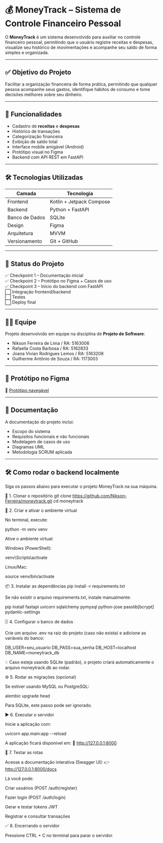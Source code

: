 # 💰 MoneyTrack – Sistema de Controle Financeiro Pessoal

O **MoneyTrack** é um sistema desenvolvido para auxiliar no controle financeiro pessoal, permitindo que o usuário registre receitas e despesas, visualize seu histórico de movimentações e acompanhe seu saldo de forma simples e organizada.

---

## ✅ Objetivo do Projeto
Facilitar a organização financeira de forma prática, permitindo que qualquer pessoa acompanhe seus gastos, identifique hábitos de consumo e tome decisões melhores sobre seu dinheiro.

---

## 🚀 Funcionalidades
- Cadastro de **receitas** e **despesas**
- Histórico de transações
- Categorização financeira
- Exibição de saldo total
- Interface mobile amigável (Android)
- Protótipo visual no Figma
- Backend com API REST em FastAPI

---

## 🛠️ Tecnologias Utilizadas
| Camada     | Tecnologia               |
|------------|--------------------------|
| Frontend   | Kotlin + Jetpack Compose |
| Backend    | Python + FastAPI         |
| Banco de Dados | SQLite               |
| Design     | Figma                    |
| Arquitetura | MVVM                    |
| Versionamento | Git + GitHub          |

---

## 📌 Status do Projeto
✅ Checkpoint 1 – Documentação inicial  
✅ Checkpoint 2 – Protótipo no Figma + Casos de uso  
✅ Checkpoint 3 – Início do backend com FastAPI  
⬜ Integração frontend/backend  
⬜ Testes  
⬜ Deploy final  

---

## 👨‍💻 Equipe
Projeto desenvolvido em equipe na disciplina de **Projeto de Software**:
- Nikson Ferreira de Lima / RA: 5163006
- Rafaella Costa Barbosa / RA: 5162833
- Joana Vivian Rodrigues Lemos / RA: 5163208
- Guilherme Antônio de Souza  / RA: 1173003

---

## 🎨 Protótipo no Figma
🔗 [Protótipo navegável](https://www.figma.com/file/SEU-LINK-AQUI)

---

## 📂 Documentação
A documentação do projeto inclui:
- Escopo do sistema
- Requisitos funcionais e não funcionais
- Modelagem de casos de uso
- Diagramas UML
- Metodologia SCRUM aplicada

---

## 🛠️ Como rodar o backend localmente

Siga os passos abaixo para executar o projeto MoneyTrack na sua máquina.

🧩 1. Clonar o repositório
git clone https://github.com/Nikson-Ferreira/moneytrack.git
cd moneytrack

🐍 2. Criar e ativar o ambiente virtual

No terminal, execute:

python -m venv venv


Ative o ambiente virtual:

Windows (PowerShell):

venv\Scripts\activate


Linux/Mac:

source venv/bin/activate

📦 3. Instalar as dependências
pip install -r requirements.txt


Se não existir o arquivo requirements.txt, instale manualmente:

pip install fastapi uvicorn sqlalchemy pymysql python-jose passlib[bcrypt] pydantic-settings

🗄️ 4. Configurar o banco de dados

Crie um arquivo .env na raiz do projeto (caso não exista) e adicione as variáveis do banco:

DB_USER=seu_usuario
DB_PASS=sua_senha
DB_HOST=localhost
DB_NAME=moneytrack_db


💡 Caso esteja usando SQLite (padrão), o projeto criará automaticamente o arquivo moneytrack.db ao rodar.

⚙️ 5. Rodar as migrações (opcional)

Se estiver usando MySQL ou PostgreSQL:

alembic upgrade head


Para SQLite, este passo pode ser ignorado.

▶️ 6. Executar o servidor

Inicie a aplicação com:

uvicorn app.main:app --reload


A aplicação ficará disponível em:
🔗 http://127.0.0.1:8000

🧠 7. Testar as rotas

Acesse a documentação interativa (Swagger UI):
👉 http://127.0.0.1:8000/docs

Lá você pode:

Criar usuários (POST /auth/register)

Fazer login (POST /auth/login)

Gerar e testar tokens JWT

Registrar e consultar transações

✅ 8. Encerrando o servidor

Pressione CTRL + C no terminal para parar o servidor.
